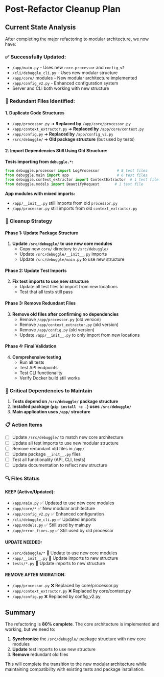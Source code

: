 # Post-Refactor Cleanup Plan

## Current State Analysis

After completing the major refactoring to modular architecture, we now have:

### ✅ **Successfully Updated:**
- `/app/main.py` - Uses new `core.processor` and `config_v2`
- `/cli/debuggle_cli.py` - Uses new modular structure
- `/app/core/` modules - New modular architecture implemented
- `/app/config_v2.py` - Enhanced configuration system
- Server and CLI both working with new structure

### 🔄 **Redundant Files Identified:**

#### **1. Duplicate Code Structures**
- `/app/processor.py` ➜ **Replaced by** `/app/core/processor.py`
- `/app/context_extractor.py` ➜ **Replaced by** `/app/core/context.py`  
- `/app/config.py` ➜ **Replaced by** `/app/config_v2.py`
- `/src/debuggle/` ➜ **Old package structure** (but used by tests)

#### **2. Import Dependencies Still Using Old Structure:**

**Tests importing from `debuggle.*`:**
```python
from debuggle.processor import LogProcessor        # 8 test files
from debuggle.main import app                      # 6 test files  
from debuggle.context_extractor import ContextExtractor  # 1 test file
from debuggle.models import BeautifyRequest       # 1 test file
```

**App modules with mixed imports:**
- `/app/__init__.py` still imports from old `processor.py`
- `/app/processor.py` still imports from old `context_extractor.py`

### 🎯 **Cleanup Strategy**

#### **Phase 1: Update Package Structure** 
1. **Update `/src/debuggle/` to use new core modules**
   - Copy new `core/` directory to `/src/debuggle/`
   - Update `/src/debuggle/__init__.py` imports
   - Update `/src/debuggle/main.py` to use new structure

#### **Phase 2: Update Test Imports**
2. **Fix test imports to use new structure**
   - Update all test files to import from new locations
   - Test that all tests still pass

#### **Phase 3: Remove Redundant Files**
3. **Remove old files after confirming no dependencies**
   - Remove `/app/processor.py` (old version)
   - Remove `/app/context_extractor.py` (old version)
   - Remove `/app/config.py` (old version)
   - Update `/app/__init__.py` to only import from new locations

#### **Phase 4: Final Validation**
4. **Comprehensive testing**
   - Run all tests
   - Test API endpoints  
   - Test CLI functionality
   - Verify Docker build still works

### 🚨 **Critical Dependencies to Maintain**

1. **Tests depend on `/src/debuggle/` package structure**
2. **Installed package (`pip install -e .`) uses `/src/debuggle/`**
3. **Main application uses `/app/` structure**

### 📋 **Action Items**

- [ ] Update `/src/debuggle/` to match new core architecture
- [ ] Update all test imports to use new modular structure  
- [ ] Remove redundant old files in `/app/`
- [ ] Update package `__init__.py` files
- [ ] Test all functionality (API, CLI, tests)
- [ ] Update documentation to reflect new structure

### 🔍 **Files Status**

#### **KEEP (Active/Updated):**
- `/app/main.py` ✅ Updated to use new core modules
- `/app/core/*` ✅ New modular architecture  
- `/app/config_v2.py` ✅ Enhanced configuration
- `/cli/debuggle_cli.py` ✅ Updated imports
- `/app/models.py` ✅ Still used by main.py
- `/app/error_fixes.py` ✅ Still used by old processor

#### **UPDATE NEEDED:**
- `/src/debuggle/*` 🔄 Update to use new core modules
- `/app/__init__.py` 🔄 Update imports to new structure
- `tests/*.py` 🔄 Update imports to new structure

#### **REMOVE AFTER MIGRATION:**
- `/app/processor.py` ❌ Replaced by core/processor.py
- `/app/context_extractor.py` ❌ Replaced by core/context.py  
- `/app/config.py` ❌ Replaced by config_v2.py

## Summary

The refactoring is **80% complete**. The core architecture is implemented and working, but we need to:

1. **Synchronize** the `/src/debuggle/` package structure with new core modules
2. **Update** test imports to use new structure
3. **Remove** redundant old files

This will complete the transition to the new modular architecture while maintaining compatibility with existing tests and package installation.